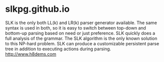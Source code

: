 # slkpg.github.io
SLK is the only both LL(k) and LR(k) parser generator available.
The same syntax is used in both, so it is easy to switch
between top-down and bottom-up parsing based on need or
just preference.
SLK quickly does a full analysis of the
grammar. The SLK algorithm is the only known
solution to this NP-hard problem.
SLK can produce a customizable persistent parse tree
in addition to executing actions during parsing.
http://www.h8dems.com
